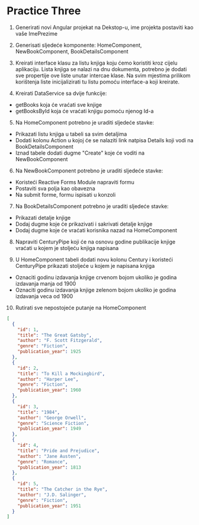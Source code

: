 # Practice Three

1. Generirati novi Angular projekat na Dekstop-u,
ime projekta postaviti kao vaše ImePrezime

2. Generisati sljedeće komponente: HomeComponent,
NewBookComponent, BookDetailsComponent

3. Kreirati interface klasu za listu knjiga koju ćemo koristiti kroz cijelu aplikaciju. Lista knjiga se nalazi 
na dnu dokumenta, potrebno je dodati sve propertije ove liste unutar intercae klase. Na svim mjestima prilikom korištenja liste inicijalizirati tu listu pomoću interface-a koji kreirate.

4. Kreirati DataService sa dvije funkcije:
- getBooks koja će vraćati sve knjige
- getBooksById koja će vraćati knjigu pomoću njenog Id-a

5. Na HomeComponent potrebno je uraditi sljedeće stavke:
- Prikazati listu knjiga u tabeli sa svim detaljima
- Dodati kolonu Action u kojoj će se nalaziti link natpisa Details koji vodi na BookDetailsComponent
- Iznad tabele dodati dugme "Create" koje će voditi na NewBookComponent

6. Na NewBookComponent potrebno je uraditi sljedeće stavke: 
- Koristeći Reactive Forms Module napraviti formu
- Postaviti sva polja kao obavezna
- Na submit forme, formu ispisati u konzoli

7. Na BookDetailsComponent potrebno je uraditi sljedeće stavke:
- Prikazati detalje knjige
- Dodaj dugme koje će prikazivati i sakrivati detalje knjige
- Dodaj dugme koje će vraćati korisnika nazad na HomeComponent

8. Napraviti CenturyPipe koji će na osnovu godine publikacije knjige
vraćati u kojem je stoljeću knjiga napisana

9. U HomeComponent tabeli dodati novu kolonu Century i koristeći CenturyPipe
prikazati stoljeće u kojem je napisana knjiga
- Oznaciti godinu izdavanja knjige crvenom bojom ukoliko je godina izdavanja manja od 1900
- Oznaciti godinu izdavanja knjige zelenom bojom ukoliko je godina izdavanja veca od 1900

10. Rutirati sve nepostojeće putanje na HomeComponent



```json
[
  {
    "id": 1,
    "title": "The Great Gatsby",
    "author": "F. Scott Fitzgerald",
    "genre": "Fiction",
    "publication_year": 1925
  },
  {
    "id": 2,
    "title": "To Kill a Mockingbird",
    "author": "Harper Lee",
    "genre": "Fiction",
    "publication_year": 1960
  },
  {
    "id": 3,
    "title": "1984",
    "author": "George Orwell",
    "genre": "Science Fiction",
    "publication_year": 1949
  },
  {
    "id": 4,
    "title": "Pride and Prejudice",
    "author": "Jane Austen",
    "genre": "Romance",
    "publication_year": 1813
  },
  {
    "id": 5,
    "title": "The Catcher in the Rye",
    "author": "J.D. Salinger",
    "genre": "Fiction",
    "publication_year": 1951
  }
]
```
